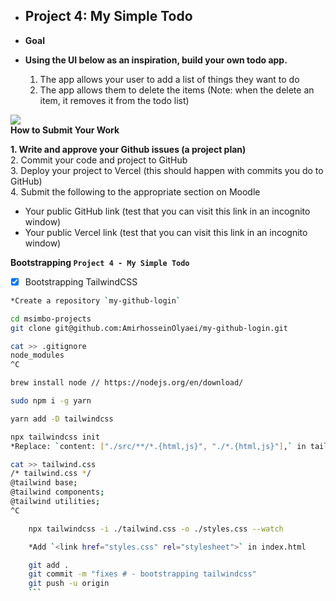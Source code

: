 - ## Project 4: My Simple Todo  

- **Goal**  
- **Using the UI below as an inspiration, build your own todo app.**  
    1. The app allows your user to add a list of things they want to do
	2. The app allows them to delete the items (Note: when the delete an item, it removes it from the todo list)


![](https://i.imgur.com/aqmMEjA.png)  
**How to Submit Your Work**  
    
**1. Write and approve your Github issues (a project plan)**  
2. Commit your code and project to GitHub  
3. Deploy your project to Vercel (this should happen with commits you do to GitHub)  
4. Submit the following to the appropriate section on Moodle  
- Your public GitHub link (test that you can visit this link in an incognito window)  
- Your public Vercel link (test that you can visit this link in an incognito window)  

**Bootstrapping `Project 4 - My Simple Todo`**
- [x] Bootstrapping TailwindCSS 
``` zsh
*Create a repository `my-github-login`

cd msimbo-projects
git clone git@github.com:AmirhosseinOlyaei/my-github-login.git

cat >> .gitignore
node_modules
^C

brew install node // https://nodejs.org/en/download/

sudo npm i -g yarn

yarn add -D tailwindcss

npx tailwindcss init
*Replace: `content: ["./src/**/*.{html,js}", "./*.{html,js}"],` in tailwind.config.js

cat >> tailwind.css
/* tailwind.css */
@tailwind base;
@tailwind components;
@tailwind utilities;
^C

	npx tailwindcss -i ./tailwind.css -o ./styles.css --watch

	*Add `<link href="styles.css" rel="stylesheet">` in index.html

	git add .
	git commit -m "fixes # - bootstrapping tailwindcss"
	git push -u origin
	```
